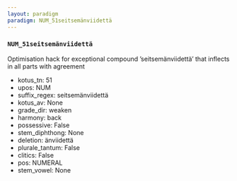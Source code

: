 ```yaml
---
layout: paradigm
paradigm: NUM_51seitsemänviidettä
---
```

### ` NUM_51seitsemänviidettä `

Optimisation hack for exceptional compound ’seitsemänviidettä’ that inflects in all parts with agreement
* kotus_tn: 51
* upos: NUM
* suffix_regex: seitsemänviidettä
* kotus_av: None
* grade_dir: weaken
* harmony: back
* possessive: False
* stem_diphthong: None
* deletion: änviidettä
* plurale_tantum: False
* clitics: False
* pos: NUMERAL
* stem_vowel: None
